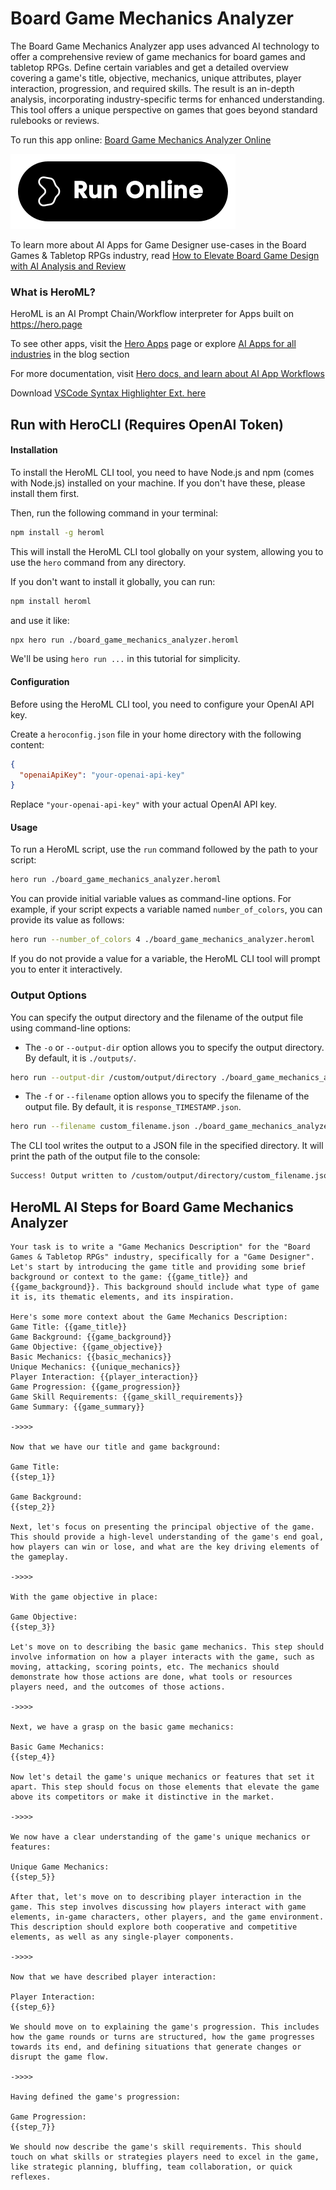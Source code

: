 # Board Game Mechanics Analyzer

The Board Game Mechanics Analyzer app uses advanced AI technology to offer a comprehensive review of game mechanics for board games and tabletop RPGs. Define certain variables and get a detailed overview covering a game's title, objective, mechanics, unique attributes, player interaction, progression, and required skills. The result is an in-depth analysis, incorporating industry-specific terms for enhanced understanding. This tool offers a unique perspective on games that goes beyond standard rulebooks or reviews.

To run this app online: [Board Game Mechanics Analyzer Online](https://hero.page/app/board-game-mechanics-analyzer-comprehensive-analysis-of-game-mechanics/hQWMyAwV4RJg2YryINge)

[![Run Board Game Mechanics Analyzer Online](/assets/run.svg)](https://hero.page/app/board-game-mechanics-analyzer-comprehensive-analysis-of-game-mechanics/hQWMyAwV4RJg2YryINge)

To learn more about AI Apps for Game Designer use-cases in the Board Games & Tabletop RPGs industry, read [How to Elevate Board Game Design with AI Analysis and Review](https://hero.page/blog/ai/board-games-and-tabletop-rpgs/how-to-elevate-board-game-design-with-ai-analysis-and-review/170757)

### What is HeroML?
HeroML is an AI Prompt Chain/Workflow interpreter for Apps built on https://hero.page 

To see other apps, visit the [Hero Apps](https://hero.page/apps) page or explore [AI Apps for all industries](https://hero.page/blog) in the blog section

For more documentation, visit [Hero docs, and learn about AI App Workflows](https://hero.page/tutorials/introduction-to-heroml)

Download [VSCode Syntax Highlighter Ext. here](https://marketplace.visualstudio.com/items?itemName=hero-page.heroml)

## Run with HeroCLI (Requires OpenAI Token)

#### Installation

To install the HeroML CLI tool, you need to have Node.js and npm (comes with Node.js) installed on your machine. If you don't have these, please install them first. 

Then, run the following command in your terminal:

```bash
npm install -g heroml
```

This will install the HeroML CLI tool globally on your system, allowing you to use the `hero` command from any directory.

If you don't want to install it globally, you can run:

```bash
npm install heroml
```

and use it like:

```bash
npx hero run ./board_game_mechanics_analyzer.heroml
```

We'll be using `hero run ...` in this tutorial for simplicity.

#### Configuration

Before using the HeroML CLI tool, you need to configure your OpenAI API key. 

Create a `heroconfig.json` file in your home directory with the following content:

```json
{
  "openaiApiKey": "your-openai-api-key"
}
```

Replace `"your-openai-api-key"` with your actual OpenAI API key.

#### Usage

To run a HeroML script, use the `run` command followed by the path to your script:

```bash
hero run ./board_game_mechanics_analyzer.heroml
```

You can provide initial variable values as command-line options. For example, if your script expects a variable named `number_of_colors`, you can provide its value as follows:

```bash
hero run --number_of_colors 4 ./board_game_mechanics_analyzer.heroml
```

If you do not provide a value for a variable, the HeroML CLI tool will prompt you to enter it interactively.

### Output Options

You can specify the output directory and the filename of the output file using command-line options:

- The `-o` or `--output-dir` option allows you to specify the output directory. By default, it is `./outputs/`.

```bash
hero run --output-dir /custom/output/directory ./board_game_mechanics_analyzer.heroml
```

- The `-f` or `--filename` option allows you to specify the filename of the output file. By default, it is `response_TIMESTAMP.json`.

```bash
hero run --filename custom_filename.json ./board_game_mechanics_analyzer.heroml
```

The CLI tool writes the output to a JSON file in the specified directory. It will print the path of the output file to the console:

```bash
Success! Output written to /custom/output/directory/custom_filename.json
```


## HeroML AI Steps for Board Game Mechanics Analyzer
```
Your task is to write a "Game Mechanics Description" for the "Board Games & Tabletop RPGs" industry, specifically for a "Game Designer". Let's start by introducing the game title and providing some brief background or context to the game: {{game_title}} and {{game_background}}. This background should include what type of game it is, its thematic elements, and its inspiration.

Here's some more context about the Game Mechanics Description:
Game Title: {{game_title}}
Game Background: {{game_background}}
Game Objective: {{game_objective}}
Basic Mechanics: {{basic_mechanics}}
Unique Mechanics: {{unique_mechanics}}
Player Interaction: {{player_interaction}}
Game Progression: {{game_progression}}
Game Skill Requirements: {{game_skill_requirements}}
Game Summary: {{game_summary}}

->>>>

Now that we have our title and game background:

Game Title:
{{step_1}}

Game Background:
{{step_2}}

Next, let's focus on presenting the principal objective of the game. This should provide a high-level understanding of the game's end goal, how players can win or lose, and what are the key driving elements of the gameplay.

->>>>

With the game objective in place:

Game Objective:
{{step_3}}

Let's move on to describing the basic game mechanics. This step should involve information on how a player interacts with the game, such as moving, attacking, scoring points, etc. The mechanics should demonstrate how those actions are done, what tools or resources players need, and the outcomes of those actions.

->>>>

Next, we have a grasp on the basic game mechanics:

Basic Game Mechanics:
{{step_4}}

Now let's detail the game's unique mechanics or features that set it apart. This step should focus on those elements that elevate the game above its competitors or make it distinctive in the market.

->>>>

We now have a clear understanding of the game's unique mechanics or features:

Unique Game Mechanics:
{{step_5}}

After that, let's move on to describing player interaction in the game. This step involves discussing how players interact with game elements, in-game characters, other players, and the game environment. This description should explore both cooperative and competitive elements, as well as any single-player components.

->>>>

Now that we have described player interaction:

Player Interaction:
{{step_6}}

We should move on to explaining the game's progression. This includes how the game rounds or turns are structured, how the game progresses towards its end, and defining situations that generate changes or disrupt the game flow.

->>>>

Having defined the game's progression:

Game Progression:
{{step_7}}

We should now describe the game's skill requirements. This should touch on what skills or strategies players need to excel in the game, like strategic planning, bluffing, team collaboration, or quick reflexes.


```


